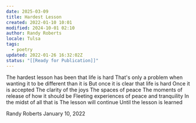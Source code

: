```yaml
---
date: 2025-03-09
title: Hardest Lesson
created: 2022-01-10 10:01
modified: 2024-10-01 02:10
author: Randy Roberts
locale: Tulsa
tags:
  - poetry
updated: 2022-01-26 16:32:02Z
status: "[[Ready for Publication]]"
---
```

The hardest lesson has been that life is hard
That's only a problem when wanting it to be different than it is
But once it is clear that life is hard
Once it is accepted
The clarity of the joys
The spaces of peace
The moments of release of how it should be
Fleeting experiences of peace and tranquility
In the midst of all that is
The lesson will continue
Until the lesson is learned

Randy Roberts January 10, 2022
